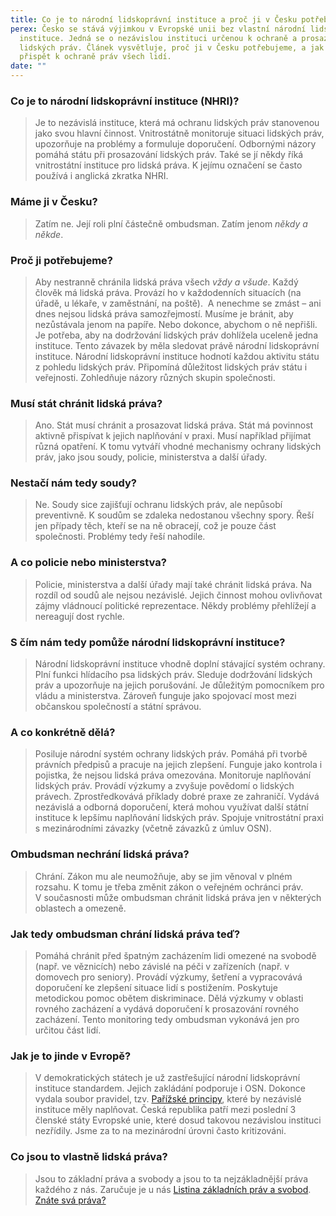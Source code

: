 ```yaml
---
title: Co je to národní lidskoprávní instituce a proč ji v Česku potřebujeme?
perex: Česko se stává výjimkou v Evropské unii bez vlastní národní lidskoprávní
  instituce. Jedná se o nezávislou instituci určenou k ochraně a prosazování
  lidských práv. Článek vysvětluje, proč ji v Česku potřebujeme, a jak by mohla
  přispět k ochraně práv všech lidí.
date: ""
---
```

<h3><strong>Co je to národní lidskoprávní instituce (NHRI)?</strong></h3>

<blockquote>
<p>Je to nezávislá instituce, která má ochranu lidských práv stanovenou jako svou hlavní činnost. Vnitrostátně monitoruje situaci lidských práv, upozorňuje na problémy a formuluje doporučení. Odbornými názory pomáhá státu při prosazování lidských práv. Také se jí někdy říká vnitrostátní instituce pro lidská práva. K jejímu označení se často používá i anglická zkratka NHRI.</p>
</blockquote>

<h3><strong>Máme ji v&nbsp;Česku?</strong></h3>

<blockquote>
<p>Zatím ne. Její roli plní částečně ombudsman. Zatím jenom <em>někdy a někde</em>.</p>
</blockquote>

<h3><strong>Proč ji potřebujeme?</strong></h3>

<blockquote>
<p>Aby nestranně chránila lidská práva všech <em>vždy a všude</em>. Každý člověk má lidská práva. Provází ho v&nbsp;každodenních situacích (na úřadě, u lékaře, v&nbsp;zaměstnání, na poště).&nbsp; A nenechme se zmást &ndash; ani dnes nejsou lidská práva samozřejmostí. Musíme je bránit, aby nezůstávala jenom na papíře. Nebo dokonce, abychom o ně nepřišli. Je potřeba, aby na dodržování lidských práv dohlížela uceleně jedna instituce. Tento závazek by měla sledovat právě národní&nbsp;lidskoprávní instituce. Národní&nbsp;lidskoprávní instituce hodnotí každou aktivitu státu z&nbsp;pohledu lidských práv. Připomíná důležitost lidských práv státu i veřejnosti. Zohledňuje názory různých skupin společnosti.</p>
</blockquote>

<h3><strong>Musí stát chránit lidská práva?</strong></h3>

<blockquote>
<p>Ano. Stát musí chránit a prosazovat lidská práva. Stát má povinnost aktivně přispívat k&nbsp;jejich naplňování v&nbsp;praxi. Musí například přijímat různá opatření. K&nbsp;tomu vytváří vhodné mechanismy ochrany lidských práv, jako jsou soudy, policie, ministerstva a další úřady.</p>
</blockquote>

<h3><strong>Nestačí nám tedy soudy?</strong></h3>

<blockquote>
<p>Ne. Soudy sice zajišťují ochranu lidských práv, ale nepůsobí preventivně. K&nbsp;soudům se zdaleka nedostanou všechny spory. Řeší jen případy těch, kteří se na ně obracejí, což je pouze část společnosti. Problémy tedy řeší nahodile.</p>
</blockquote>

<h3><strong>A co policie nebo ministerstva?</strong></h3>

<blockquote>
<p>Policie, ministerstva a další úřady mají také chránit lidská práva. Na rozdíl od soudů ale nejsou nezávislé. Jejich činnost mohou ovlivňovat zájmy vládnoucí politické reprezentace. Někdy problémy přehlížejí a nereagují dost rychle.</p>
</blockquote>

<h3><strong>S&nbsp;čím nám tedy pomůže národní lidskoprávní instituce?</strong></h3>

<blockquote>
<p>Národní lidskoprávní instituce vhodně doplní stávající systém ochrany. Plní funkci hlídacího psa lidských práv. Sleduje dodržování lidských práv a upozorňuje na jejich porušování. Je důležitým pomocníkem pro vládu a ministerstva. Zároveň funguje jako spojovací most mezi občanskou společností a státní správou.</p>
</blockquote>

<h3><strong>A co konkrétně dělá?</strong></h3>

<blockquote>
<p>Posiluje národní systém ochrany lidských práv. Pomáhá při tvorbě právních předpisů a pracuje na jejich zlepšení. Funguje jako kontrola i pojistka, že nejsou lidská práva omezována. Monitoruje naplňování lidských práv. Provádí výzkumy a zvyšuje povědomí o lidských právech. Zprostředkovává příklady dobré praxe ze zahraničí. Vydává nezávislá a odborná doporučení, která mohou využívat další státní instituce k&nbsp;lepšímu naplňování lidských práv. Spojuje vnitrostátní praxi s&nbsp;mezinárodními závazky (včetně závazků z&nbsp;úmluv OSN).</p>
</blockquote>

<h3><strong>Ombudsman nechrání lidská práva?</strong></h3>

<blockquote>
<p>Chrání. Zákon mu ale neumožňuje, aby se jim věnoval v&nbsp;plném rozsahu. K&nbsp;tomu je třeba změnit zákon o veřejném ochránci práv. V&nbsp;současnosti může ombudsman chránit lidská práva jen v&nbsp;některých oblastech a omezeně.</p>
</blockquote>

<h3><strong>Jak tedy ombudsman chrání lidská práva teď? </strong></h3>

<blockquote>
<p>Pomáhá chránit před špatným zacházením lidi omezené na&nbsp;svobodě (např. ve věznicích) nebo závislé na&nbsp;péči v&nbsp;zařízeních (např. v domovech pro seniory). Provádí výzkumy, šetření a vypracovává doporučení ke zlepšení situace lidí s&nbsp;postižením. Poskytuje metodickou pomoc obětem diskriminace. Dělá výzkumy v&nbsp;oblasti rovného zacházení a vydává doporučení k&nbsp;prosazování rovného zacházení. Tento monitoring tedy ombudsman vykonává jen pro určitou část lidí.</p>
</blockquote>

<h3><strong>Jak je to jinde v&nbsp;Evropě?</strong></h3>

<blockquote>
<p>V&nbsp;demokratických státech je už zastřešující národní lidskoprávní instituce standardem. Jejich zakládání podporuje i OSN. Dokonce vydala soubor pravidel, tzv. <a href="https://www.ohchr.org/en/instruments-mechanisms/instruments/principles-relating-status-national-institutions-paris">Pařížské principy</a>, které by nezávislé instituce měly naplňovat. Česká republika patří mezi poslední 3 členské státy Evropské unie, které dosud takovou nezávislou instituci nezřídily. Jsme za to na mezinárodní úrovni často kritizováni.</p>
</blockquote>

<h3><strong>Co jsou to vlastně lidská práva?</strong></h3>

<blockquote>
<p>Jsou to základní práva a svobody a jsou to ta nejzákladnější práva každého z&nbsp;nás. Zaručuje je u nás <a href="https://www.psp.cz/docs/laws/listina.html">Listina základních práv a svobod</a>. <a href="https://30lidskychprav.cz/">Znáte svá práva?</a></p>
</blockquote>
